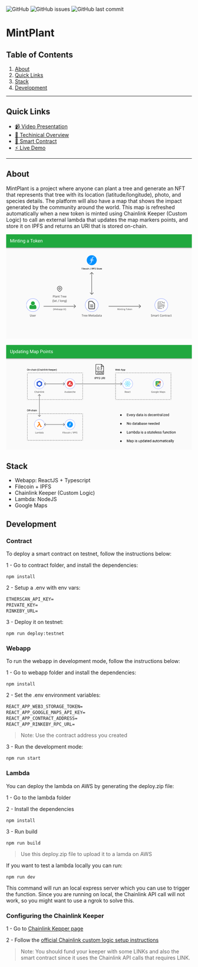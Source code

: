 ![GitHub](https://img.shields.io/github/license/strandgeek/mintplant) ![GitHub issues](https://img.shields.io/github/issues/strandgeek/mintplant) ![GitHub last commit](https://img.shields.io/github/last-commit/strandgeek/mintplant)

# MintPlant

## Table of Contents
1. [About](#about)
2. [Quick Links](#quick-links)
3. [Stack](#stack)
5. [Development](#development)


--------

## Quick Links
- [📹 Video Presentation](https://www.youtube.com/watch?v=W--zBGv1oq0)
- [📕 Techinical Overview](https://TODO)
- [📄 Smart Contract](https://rinkeby.etherscan.io/address/0xB67bD62a7a3d8ec443388ba03b58aA475954ec82)
- [⚡️ Live Demo](https://mintplant.co)
--------

## About

MintPlant is a project where anyone can plant a tree and generate an NFT that represents that tree with its location (latitude/longitude), photo, and species details. The platform will also have a map that shows the impact generated by the community around the world. This map is refreshed automatically when a new token is minted using Chainlink Keeper (Custom Logic) to call an external lambda that updates the map markers points, and store it on IPFS and returns an URI that is stored on-chain.


![Minting a Token](presentation/images/architecture-1.png)

![Updating Map Points](presentation/images/architecture-2.png)



## Stack

- Webapp: ReactJS + Typescript
- Filecoin + IPFS
- Chainlink Keeper (Custom Logic)
- Lambda: NodeJS
- Google Maps


## Development


### Contract

To deploy a smart contract on testnet, follow the instructions below:


1 - Go to contract folder, and install the dependencies:

```
npm install
```

2 - Setup a .env with env vars:

```
ETHERSCAN_API_KEY=
PRIVATE_KEY=
RINKEBY_URL=
```

3 - Deploy it on testnet:

```
npm run deploy:testnet
```

### Webapp

To run the webapp in development mode, follow the instructions below:

1 - Go to webapp folder and install the dependencies:

```
npm install
```

2 - Set the .env environment variables:

```
REACT_APP_WEB3_STORAGE_TOKEN=
REACT_APP_GOOGLE_MAPS_API_KEY=
REACT_APP_CONTRACT_ADDRESS=
REACT_APP_RINKEBY_RPC_URL=
```

> Note: Use the contract address you created

3 - Run the development mode:

```
npm run start
```

### Lambda

You can deploy the lambda on AWS by generating the deploy.zip file:

1 - Go to the lambda folder

2 - Install the dependencies

```
npm install
```

3 - Run build

```
npm run build
```

> Use this deploy.zip file to upload it to a lamda on AWS

If you want to test a lambda locally you can run:

```
npm run dev
```

This command will run an local express server which you can use to trigger the function. Since you are running on local, the Chainlink API call will not work, so you might want to use a ngrok to solve this.


### Configuring the Chainlink Keeper

1 - Go to [Chainlink Kepper page](https://keepers.chain.link/?_ga=2.72706134.418852019.1657682825-270153475.1657682825)

2 - Follow the [official Chainlink custom logic setup instructions](https://docs.chain.link/docs/chainlink-keepers/introduction/#custom-logic-trigger)

> Note: You should fund your keeper with some LINKs and also the smart contract since it uses the Chainlink API calls that requires LINK.
